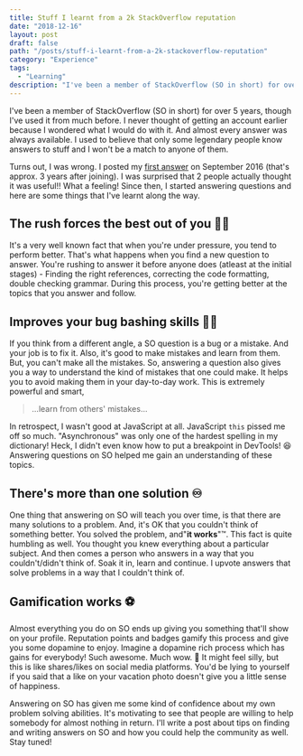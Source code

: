 ```yaml
---
title: Stuff I learnt from a 2k StackOverflow reputation
date: "2018-12-16"
layout: post
draft: false
path: "/posts/stuff-i-learnt-from-a-2k-stackoverflow-reputation"
category: "Experience"
tags:
  - "Learning"
description: "I've been a member of StackOverflow (SO in short) for over 5 years, though I've used it from much before. I never thought of getting an account earlier because I wondered what I would do with it."
---
```


I've been a member of StackOverflow (SO in short) for over 5 years, though I've used it from much before. I never thought of getting an account earlier because I wondered what I would do with it. And almost every answer was always available. I used to believe that only some legendary people know answers to stuff and I won't be a match to anyone of them.

Turns out, I was wrong. I posted my [first answer](https://stackoverflow.com/a/39314388/2950032) on September 2016 (that's approx. 3 years after joining). I was surprised that 2 people actually thought it was useful!! What a feeling! Since then, I started answering questions and here are some things that I've learnt along the way.

## The rush forces the best out of you 🏃🏃

It's a very well known fact that when you're under pressure, you tend to perform better. That's what happens when you find a new question to answer. You're rushing to answer it before anyone does (atleast at the initial stages) - Finding the right references, correcting the code formatting, double checking grammar. During this process, you're getting better at the topics that you answer and follow.

## Improves your bug bashing skills 🐛🔪

If you think from a different angle, a SO question is a bug or a mistake. And your job is to fix it. Also, it's good to make mistakes and learn from them. But, you can't make all the mistakes. So, answering a question also gives you a way to understand the kind of mistakes that one could make. It helps you to avoid making them in your day-to-day work. This is extremely powerful and smart,

> ...learn from others' mistakes...

In retrospect, I wasn't good at JavaScript at all. JavaScript `this` pissed me off so much. "Asynchronous" was only one of the hardest spelling in my dictionary! Heck, I didn't even know how to put a breakpoint in DevTools! 😆 Answering questions on SO helped me gain an understanding of these topics.

## There's more than one solution ♾️

One thing that answering on SO will teach you over time, is that there are many solutions to a problem. And, it's OK that you couldn't think of something better. You solved the problem, and"**it works**"™. This fact is quite humbling as well. You thought you knew everything about a particular subject. And then comes a person who answers in a way that you couldn't/didn't think of. Soak it in, learn and continue. I upvote answers that solve problems in a way that I couldn't think of.

## Gamification works ⚽️

Almost everything you do on SO ends up giving you something that'll show on your profile. Reputation points and badges gamify this process and give you some dopamine to enjoy. Imagine a dopamine rich process which has gains for everybody! Such awesome. Much wow. 💍 It might feel silly, but this is like shares/likes on social media platforms. You'd be lying to yourself if you said that a like on your vacation photo doesn't give you a little sense of happiness.

Answering on SO has given me some kind of confidence about my own problem solving abilities. It's motivating to see that people are willing to help somebody for almost nothing in return. I'll write a post about tips on finding and writing answers on SO and how you could help the community as well. Stay tuned!
